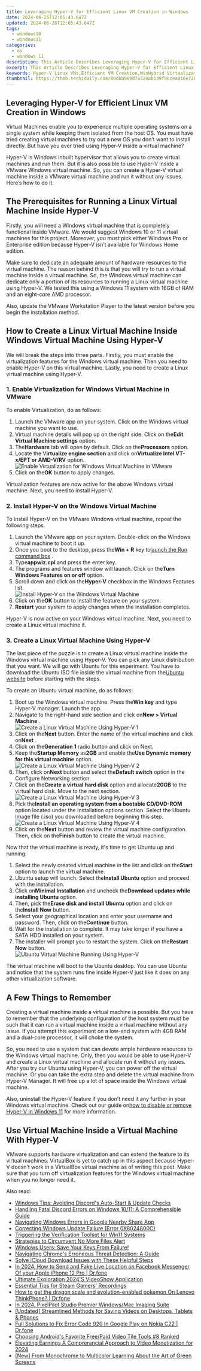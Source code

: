 ```yaml
---
title: Leveraging Hyper-V for Efficient Linux VM Creation in Windows
date: 2024-06-25T12:05:43.647Z
updated: 2024-06-26T12:05:43.647Z
tags:
  - windows10
  - windows11
categories:
  - os
  - windows 11
description: This Article Describes Leveraging Hyper-V for Efficient Linux VM Creation in Windows
excerpt: This Article Describes Leveraging Hyper-V for Efficient Linux VM Creation in Windows
keywords: Hyper-V Linux VMs,Efficient VM Creation,WinHybrid Virtualization,Linux VM Optimization,Hyper-V Pro Power,Streamlined VM Setup,Windows VM Management
thumbnail: https://thmb.techidaily.com/00d8a989d7a324ab139f90cea816e72b6f2451ab8e331cf2285ff4f2ecbceec0.jpg
---
```


## Leveraging Hyper-V for Efficient Linux VM Creation in Windows

 Virtual Machines enable you to experience multiple operating systems on a single system while keeping them isolated from the host OS. You must have tried creating virtual machines to try out a new OS you don’t want to install directly. But have you ever tried using Hyper-V inside a virtual machine?

 Hyper-V is Windows inbuilt hypervisor that allows you to create virtual machines and run them. But it is also possible to use Hyper-V inside a VMware Windows virtual machine. So, you can create a Hyper-V virtual machine inside a VMware virtual machine and run it without any issues. Here’s how to do it.

## The Prerequisites for Running a Linux Virtual Machine Inside Hyper-V

 Firstly, you will need a Windows virtual machine that is completely functional inside VMware. We would suggest Windows 10 or 11 virtual machines for this project. Moreover, you must pick either Windows Pro or Enterprise edition because Hyper-V isn’t available for Windows Home edition.

 Make sure to dedicate an adequate amount of hardware resources to the virtual machine. The reason behind this is that you will try to run a virtual machine inside a virtual machine. So, the Windows virtual machine can dedicate only a portion of its resources to running a Linux virtual machine using Hyper-V. We tested this using a Windows 11 system with 16GB of RAM and an eight-core AMD processor.

 Also, update the VMware Workstation Player to the latest version before you begin the installation method.

## How to Create a Linux Virtual Machine Inside Windows Virtual Machine Using Hyper-V

 We will break the steps into three parts. Firstly, you must enable the virtualization features for the Windows virtual machine. Then you need to enable Hyper-V on this virtual machine. Lastly, you need to create a Linux virtual machine using Hyper-V.

### 1\. Enable Virtualization for Windows Virtual Machine in VMware

To enable Virtualization, do as follows:

1. Launch the VMware app on your system. Click on the Windows virtual machine you want to use.
2. Virtual machine details will pop up on the right side. Click on the**Edit Virtual Machine settings** option.
3. The**Hardware** tab will open by default. Click on the**Processors** option.
4. Locate the V**irtualize engine section** and click on**Virtualize Intel VT-x/EPT or AMD-V/RV** option.  
![Enable Virtualization for Windows Virtual Machine in VMware](https://static1.makeuseofimages.com/wordpress/wp-content/uploads/2022/11/enable-virtualization-for-windows-virtual-machine-in-vmware.jpg)
5. Click on the**OK** button to apply changes.

 Virtualization features are now active for the above Windows virtual machine. Next, you need to install Hyper-V.

### 2\. Install Hyper-V on the Windows Virtual Machine

 To install Hyper-V on the VMware Windows virtual machine, repeat the following steps.

1. Launch the VMware app on your system. Double-click on the Windows virtual machine to boot it up.
2. Once you boot to the desktop, press the**Win + R** key to[launch the Run command box](https://www.makeuseof.com/windows-open-run-command-dialog-box/) .
3. Type**appwiz.cpl** and press the enter key.
4. The programs and features window will launch. Click on the**Turn Windows Features on or off** option.
5. Scroll down and click on the**Hyper-V** checkbox in the Windows Features list.  
![Install Hyper-V on the Windows Virtual Machine](https://static1.makeuseofimages.com/wordpress/wp-content/uploads/2022/11/install-hyper-v-on-the-windows-virtual-machine.jpg)
6. Click on the**OK** button to install the feature on your system.
7. **Restart** your system to apply changes when the installation completes.

 Hyper-V is now active on your Windows virtual machine. Next, you need to create a Linux virtual machine it.

### 3\. Create a Linux Virtual Machine Using Hyper-V

 The last piece of the puzzle is to create a Linux virtual machine inside the Windows virtual machine using Hyper-V. You can pick any Linux distribution that you want. We will go with Ubuntu for this experiment. You have to download the Ubuntu ISO file inside the virtual machine from the[Ubuntu website](https://ubuntu.com/download/desktop) before starting with the steps.

To create an Ubuntu virtual machine, do as follows:

1. Boot up the Windows virtual machine. Press the**Win key** and type Hyper-V manager. Launch the app.
2. Navigate to the right-hand side section and click on**New > Virtual Machine** .  
![Create a Linux Virtual Machine Using Hyper-V 1](https://static1.makeuseofimages.com/wordpress/wp-content/uploads/2022/11/create-a-linux-virtual-machine-using-hyper-v-1.jpg)
3. Click on the**Next** button. Enter the name of the virtual machine and click on**Next** .
4. Click on the**Generation 1** radio button and click on Next.
5. Keep the**Startup Memory** as**2GB** and enable the**Use Dynamic memory for this virtual machine** option.  
![Create a Linux Virtual Machine Using Hyper-V 2](https://static1.makeuseofimages.com/wordpress/wp-content/uploads/2022/11/create-a-linux-virtual-machine-using-hyper-v-2.jpg)
6. Then, click on**Next** button and select the**Default switch** option in the Configure Networking section.
7. Click on the**Create a virtual hard disk** option and allocate**20GB** to the virtual hard disk. Move to the next section.  
![Create a Linux Virtual Machine Using Hyper-V 3](https://static1.makeuseofimages.com/wordpress/wp-content/uploads/2022/11/create-a-linux-virtual-machine-using-hyper-v-3.jpg)
8. Pick the**Install an operating system from a bootable CD/DVD-ROM** option located under the Installation options section. Select the Ubuntu Image file (.iso) you downloaded before beginning this step.  
![Create a Linux Virtual Machine Using Hyper-V 4](https://static1.makeuseofimages.com/wordpress/wp-content/uploads/2022/11/create-a-linux-virtual-machine-using-hyper-v-4.jpg)
9. Click on the**Next** button and review the virtual machine configuration. Then, click on the**Finish** button to create the virtual machine.

 Now that the virtual machine is ready, it's time to get Ubuntu up and running:

1. Select the newly created virtual machine in the list and click on the**Start** option to launch the virtual machine.
2. Ubuntu setup will launch. Select the**Install Ubuntu** option and proceed with the installation.
3. Click on**Minimal Installation** and uncheck the**Download updates while installing Ubuntu** option.
4. Then, pick the**Erase disk and install Ubuntu** option and click on the**Install Now** button.
5. Select your geographical location and enter your username and password. Then, click on the**Continue** button.
6. Wait for the installation to complete. It may take longer if you have a SATA HDD installed on your system.
7. The installer will prompt you to restart the system. Click on the**Restart Now** button.  
![Ubuntu Virtual Machine Running Using Hyper-V](https://static1.makeuseofimages.com/wordpress/wp-content/uploads/2022/11/ubuntu-virtual-machine-running-using-hyper-v.jpg)

 The virtual machine will boot to the Ubuntu desktop. You can use Ubuntu and notice that the system runs fine inside Hyper-V just like it does on any other virtualization software.

## A Few Things to Remember

 Creating a virtual machine inside a virtual machine is possible. But you have to remember that the underlying configuration of the host system must be such that it can run a virtual machine inside a virtual machine without any issue. If you attempt this experiment on a low-end system with 4GB RAM and a dual-core processor, it will choke the system.

 So, you need to use a system that can devote ample hardware resources to the Windows virtual machine. Only, then you would be able to use Hyper-V and create a Linux virtual machine and allocate run it without any issues. After you try our Ubuntu using Hyper-V, you can power off the virtual machine. Or you can take the extra step and delete the virtual machine from Hyper-V Manager. It will free up a lot of space inside the Windows virtual machine.

 Also, uninstall the Hyper-V feature if you don’t need it any further in your Windows virtual machine. Check out our guide on[how to disable or remove Hyper-V in Windows 11](https://www.makeuseof.com/windows-11-disable-hyper-v/) for more information.

## Use Virtual Machine Inside a Virtual Machine With Hyper-V

 VMware supports hardware virtualization and can extend the feature to its virtual machines. VirtualBox is yet to catch up in this aspect because Hyper-V doesn’t work in a VirtualBox virtual machine as of writing this post. Make sure that you turn off virtualization features for the Windows virtual machine when you no longer need it.


<ins class="adsbygoogle"
     style="display:block"
     data-ad-format="autorelaxed"
     data-ad-client="ca-pub-7571918770474297"
     data-ad-slot="1223367746"></ins>



<ins class="adsbygoogle"
     style="display:block"
     data-ad-client="ca-pub-7571918770474297"
     data-ad-slot="8358498916"
     data-ad-format="auto"
     data-full-width-responsive="true"></ins>

<span class="atpl-alsoreadstyle">Also read:</span>
<div><ul>
<li><a href="https://windows11.techidaily.com/windows-tips-avoiding-discords-auto-start-and-update-checks/"><u>Windows Tips: Avoiding Discord's Auto-Start & Update Checks</u></a></li>
<li><a href="https://windows11.techidaily.com/handling-fatal-discord-errors-on-windows-1011-a-comprehensible-guide/"><u>Handling Fatal Discord Errors on Windows 10/11: A Comprehensible Guide</u></a></li>
<li><a href="https://windows11.techidaily.com/navigating-windows-errors-in-google-nearby-share-app/"><u>Navigating Windows Errors in Google Nearby Share App</u></a></li>
<li><a href="https://windows11.techidaily.com/correcting-windows-update-failure-error-0x8024800c/"><u>Correcting Windows Update Failure (Error 0X8024800C)</u></a></li>
<li><a href="https://windows11.techidaily.com/triggering-the-verification-toolset-for-win11-systems/"><u>Triggering the Verification Toolset for Win11 Systems</u></a></li>
<li><a href="https://windows11.techidaily.com/strategies-to-circumvent-no-more-files-alert/"><u>Strategies to Circumvent No More Files Alert</u></a></li>
<li><a href="https://windows11.techidaily.com/1719268966849-windows-users-save-your-keys-from-failure/"><u>Windows Users: Save Your Keys From Failure!</u></a></li>
<li><a href="https://windows11.techidaily.com/navigating-chromes-erroneous-threat-detection-a-guide/"><u>Navigating Chrome's Erroneous Threat Detection: A Guide</u></a></li>
<li><a href="https://windows11.techidaily.com/solve-icloud-download-issues-with-these-helpful-steps/"><u>Solve iCloud Download Issues with These Helpful Steps</u></a></li>
<li><a href="https://location-social.techidaily.com/in-2024-how-to-send-and-fake-live-location-on-facebook-messenger-of-your-apple-iphone-12-pro-drfone-by-drfone-virtual-ios/"><u>In 2024, How to Send and Fake Live Location on Facebook Messenger Of your Apple iPhone 12 Pro | Dr.fone</u></a></li>
<li><a href="https://extra-resources.techidaily.com/ultimate-exploration-2024s-videoshow-application/"><u>Ultimate Exploration  2024'S VideoShow Application</u></a></li>
<li><a href="https://digital-screen-recording.techidaily.com/essential-tips-for-steam-gamers-recordings/"><u>Essential Tips for Steam Gamers' Recordings</u></a></li>
<li><a href="https://android-pokemon-go.techidaily.com/how-to-get-the-dragon-scale-and-evolution-enabled-pokemon-on-lenovo-thinkphone-drfone-by-drfone-virtual-android/"><u>How to get the dragon scale and evolution-enabled pokemon On Lenovo ThinkPhone? | Dr.fone</u></a></li>
<li><a href="https://on-screen-recording.techidaily.com/in-2024-pixelpilot-studio-premier-windowsmac-imaging-suite/"><u>In 2024, PixelPilot Studio  Premier Windows/Mac Imaging Suite</u></a></li>
<li><a href="https://screen-sharing-recording.techidaily.com/updated-streamlined-methods-for-saving-videos-on-desktops-tablets-and-phones/"><u>[Updated] Streamlined Methods for Saving Videos on Desktops, Tablets & Phones</u></a></li>
<li><a href="https://howto.techidaily.com/full-solutions-to-fix-error-code-920-in-google-play-on-nokia-c22-drfone-by-drfone-fix-android-problems-fix-android-problems/"><u>Full Solutions to Fix Error Code 920 In Google Play on Nokia C22 | Dr.fone</u></a></li>
<li><a href="https://extra-lessons.techidaily.com/choosing-androids-favorite-freepaid-video-tile-tools-8-ranked/"><u>Choosing Android's Favorite Free/Paid Video Tile Tools #8 Ranked</u></a></li>
<li><a href="https://vimeo-videos.techidaily.com/elevating-earnings-a-comprerancial-approach-to-video-monetization-for-2024/"><u>Elevating Earnings  A Comprerancial Approach to Video Monetization for 2024</u></a></li>
<li><a href="https://vp-tips.techidaily.com/new-from-monochrome-to-multicolor-learning-about-the-art-of-green-screens/"><u>[New] From Monochrome to Multicolor  Learning About the Art of Green Screens</u></a></li>
</ul></div>
